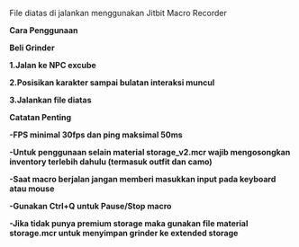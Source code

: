 File diatas di jalankan menggunakan Jitbit Macro Recorder


<b>Cara Penggunaan<b>

Beli Grinder

1.Jalan ke NPC excube

2.Posisikan karakter sampai bulatan interaksi muncul

3.Jalankan file diatas

Catatan Penting

-FPS minimal 30fps dan ping maksimal 50ms

-Untuk penggunaan selain material storage_v2.mcr wajib mengosongkan inventory terlebih dahulu (termasuk outfit dan camo)

-Saat macro berjalan jangan memberi masukkan input pada keyboard atau mouse

-Gunakan Ctrl+Q untuk Pause/Stop macro

-Jika tidak punya premium storage maka gunakan file material storage.mcr untuk menyimpan grinder ke extended storage
